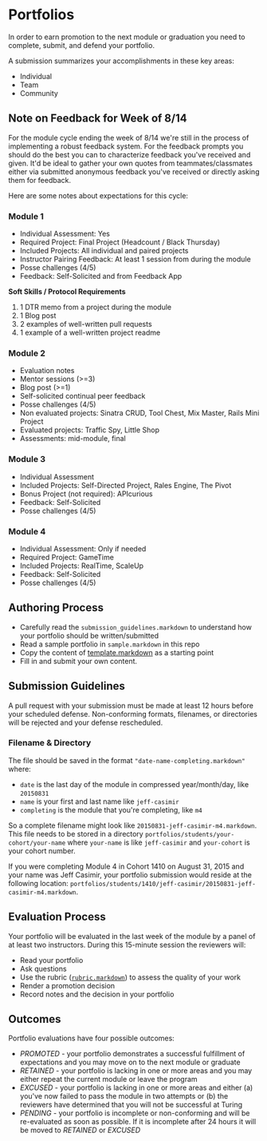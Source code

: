 # Portfolios

In order to earn promotion to the next module or graduation you need to complete,
submit, and defend your portfolio.

A submission summarizes your accomplishments in these key areas:

* Individual
* Team
* Community

## Note on Feedback for Week of 8/14

For the module cycle ending the week of 8/14 we're still in the process of
implementing a robust feedback system. For the feedback prompts you should do
the best you can to characterize feedback you've received and given. It'd be
ideal to gather your own quotes from teammates/classmates either via submitted
anonymous feedback you've received or directly asking them for feedback.

Here are some notes about expectations for this cycle:

### Module 1

* Individual Assessment: Yes
* Required Project: Final Project (Headcount / Black Thursday)
* Included Projects: All individual and paired projects
* Instructor Pairing Feedback: At least 1 session from during the module
* Posse challenges (4/5)
* Feedback: Self-Solicited and from Feedback App

__Soft Skills / Protocol Requirements__

1. 1 DTR memo from a project during the module
2. 1 Blog post
3. 2 examples of well-written pull requests
4. 1 example of a well-written project readme

### Module 2

* Evaluation notes
* Mentor sessions (>=3)
* Blog post (>=1)
* Self-solicited continual peer feedback
* Posse challenges (4/5)
* Non evaluated projects: Sinatra CRUD, Tool Chest, Mix Master, Rails Mini Project
* Evaluated projects: Traffic Spy, Little Shop
* Assessments: mid-module, final

### Module 3

* Individual Assessment
* Included Projects: Self-Directed Project, Rales Engine, The Pivot
* Bonus Project (not required): APIcurious
* Feedback: Self-Solicited
* Posse challenges (4/5)

### Module 4

* Individual Assessment: Only if needed
* Required Project: GameTime
* Included Projects: RealTime, ScaleUp
* Feedback: Self-Solicited
* Posse challenges (4/5)

## Authoring Process

* Carefully read the `submission_guidelines.markdown` to understand how your
portfolio should be written/submitted
* Read a sample portfolio in `sample.markdown` in this repo
* Copy the content of [template.markdown](https://github.com/turingschool/portfolios/blob/master/template.markdown) as a starting point
* Fill in and submit your own content.

## Submission Guidelines

A pull request with your submission must be made at least 12 hours before your
scheduled defense. Non-conforming formats, filenames, or directories will be
rejected and your defense rescheduled.

### Filename & Directory

The file should be
saved in the format `"date-name-completing.markdown"` where:

* `date` is the last day of the module in compressed year/month/day, like `20150831`
* `name` is your first and last name like `jeff-casimir`
* `completing` is the module that you're completing, like `m4`

So a complete filename might look like `20150831-jeff-casimir-m4.markdown`. This
file needs to be stored in a directory `portfolios/students/your-cohort/your-name` where
`your-name` is like `jeff-casimir` and `your-cohort` is your cohort number.

If you were completing Module 4 in Cohort 1410 on August 31, 2015 and your name was Jeff Casimir, your portfolio submission would reside at the following location: `portfolios/students/1410/jeff-casimir/20150831-jeff-casimir-m4.markdown`.

## Evaluation Process

Your portfolio will be evaluated in the last week of the module by a panel of
at least two instructors. During this 15-minute session the reviewers will:

* Read your portfolio
* Ask questions
* Use the rubric ([`rubric.markdown`](https://github.com/turingschool/portfolios/blob/master/rubric.markdown)) to assess the quality of your work
* Render a promotion decision
* Record notes and the decision in your portfolio

## Outcomes

Portfolio evaluations have four possible outcomes:

* *PROMOTED* - your portfolio demonstrates a successful fulfillment of expectations
and you may move on to the next module or graduate
* *RETAINED* - your portfolio is lacking in one or more areas and you may either
repeat the current module or leave the program
* *EXCUSED* - your portfolio is lacking in one or more areas and either (a) you've
now failed to pass the module in two attempts or (b) the reviewers have determined
that you will not be successful at Turing
* *PENDING* - your portfolio is incomplete or non-conforming and will be re-evaluated
as soon as possible. If it is incomplete after 24 hours it will be moved to *RETAINED* or *EXCUSED*
